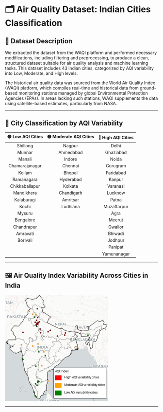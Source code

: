 # 🗂️ Air Quality Dataset: Indian Cities Classification

## 📄 Dataset Description

We extracted the dataset from the WAQI platform and performed necessary modifications, including filtering and preprocessing, to produce a clean, structured dataset suitable for air quality analysis and machine learning tasks. This dataset includes 43 Indian cities, categorized by AQI variability into Low, Moderate, and High levels.

The historical air quality data was sourced from the World Air Quality Index (WAQI) platform, which compiles real-time and historical data from ground-based monitoring stations managed by global Environmental Protection Agencies (EPAs). In areas lacking such stations, WAQI supplements the data using satellite-based estimates, particularly from NASA.

---

## 📍 City Classification by AQI Variability

| 🟢 **Low AQI Cities** | 🟡 **Moderate AQI Cities** | 🔴 **High AQI Cities** |
|:---------------------:|:--------------------------:|:-----------------------:|
| Shillong              | Nagpur                     | Delhi                   |
| Munnar                | Ahmedabad                  | Ghaziabad               |
| Manali                | Indore                     | Noida                   |
| Chamarajanagar        | Chennai                    | Gurugram                |
| Kollam                | Bhopal                     | Faridabad               |
| Ramanagara            | Hyderabad                  | Kanpur                  |
| Chikkaballapur        | Kolkata                    | Varanasi                |
| Mandikhera            | Chandigarh                 | Lucknow                 |
| Kalaburagi            | Amritsar                   | Patna                   |
| Kochi                 | Ludhiana                   | Muzaffarpur             |
| Mysuru                |                            | Agra                    |
| Bengalore             |                            | Meerut                  |
| Chandrapur            |                            | Gwalior                 |
| Amravati              |                            | Bhiwadi                 |
| Borivali              |                            | Jodhpur                 |
|                       |                            | Panipat                 |
|                       |                            | Yamunanagar             |

---

## 🖼️ Air Quality Index Variability Across Cities in India

![AQI Variability](./Air%20Quality%20Index%20Variability%20Across%20Cities%20in%20India.jpeg)

---
